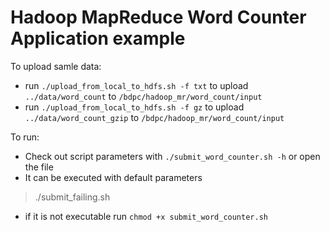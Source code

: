 # Hadoop MapReduce Word Counter Application example

To upload samle data:
 - run `./upload_from_local_to_hdfs.sh -f txt` to upload `../data/word_count` to `/bdpc/hadoop_mr/word_count/input`
 - run `./upload_from_local_to_hdfs.sh -f gz` to upload `../data/word_count_gzip` to `/bdpc/hadoop_mr/word_count/input`

To run:
 - Check out script parameters with `./submit_word_counter.sh -h` or open the file 
 - It can be executed with default parameters
  > ./submit_failing.sh
 - if it is not executable run `chmod +x submit_word_counter.sh`
 